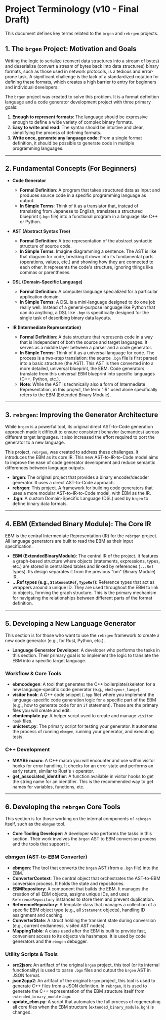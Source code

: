 # Project Terminology (v10 - Final Draft)

This document defines key terms related to the `brgen` and `rebrgen` projects.

## 1. The `brgen` Project: Motivation and Goals

Writing the logic to serialize (convert data structures into a stream of bytes) and deserialize (convert a stream of bytes back into data structures) binary formats, such as those used in network protocols, is a tedious and error-prone task. A significant challenge is the lack of a standardized notation for defining these formats, which creates a high barrier to entry for beginners and individual developers. 

The `brgen` project was created to solve this problem. It is a format definition language and a code generator development project with three primary goals:

1.  **Enough to represent formats**: The language should be expressive enough to define a wide variety of complex binary formats.
2.  **Easy to write and read**: The syntax should be intuitive and clear, simplifying the process of defining formats.
3.  **Write once, generate any language code**: From a single format definition, it should be possible to generate code in multiple programming languages.

---

## 2. Fundamental Concepts (For Beginners)

- **Code Generator**
  - **Formal Definition**: A program that takes structured data as input and produces source code in a specific programming language as output. 
  - **In Simple Terms**: Think of it as a translator that, instead of translating from Japanese to English, translates a structured blueprint (`.bgn` file) into a functional program in a language like C++ or Python.

- **AST (Abstract Syntax Tree)**
  - **Formal Definition**: A tree representation of the abstract syntactic structure of source code.
  - **In Simple Terms**: Imagine diagramming a sentence. The AST is like that diagram for code, breaking it down into its fundamental parts (operations, values, etc.) and showing how they are connected to each other. It represents the code's structure, ignoring things like commas or parentheses.

- **DSL (Domain-Specific Language)**
  - **Formal Definition**: A computer language specialized for a particular application domain.
  - **In Simple Terms**: A DSL is a mini-language designed to do one job really well. Instead of a general-purpose language like Python that can do anything, a DSL like `.bgn` is specifically designed for the single task of describing binary data layouts.

- **IR (Intermediate Representation)**
  - **Formal Definition**: A data structure that represents code in a way that is independent of both the source and target languages. It serves as a middle layer between a parser and a code generator.
  - **In Simple Terms**: Think of it as a universal language for code. The process is a two-step translation: the source `.bgn` file is first parsed into a basic structure (the AST). This AST is then converted into a more detailed, universal blueprint, the EBM. Code generators translate from this universal EBM blueprint into specific languages (C++, Python, etc.).
  - **Note**: While the AST is technically also a form of Intermediate Representation, in this project, the term "IR" used alone specifically refers to the EBM (Extended Binary Module).

---

## 3. `rebrgen`: Improving the Generator Architecture

While `brgen` is a powerful tool, its original direct AST-to-Code generation approach made it difficult to ensure consistent behavior (semantics) across different target languages. It also increased the effort required to port the generator to a new language. 

This project, `rebrgen`, was created to address these challenges. It introduces the EBM as its core IR. This new AST-to-IR-to-Code model aims to improve the ease of code generator development and reduce semantic differences between language outputs.

- **brgen**: The original project that provides a binary encoder/decoder generator. It uses a direct AST-to-Code approach.
- **rebrgen**: This project. A framework for building code generators that uses a more modular AST-to-IR-to-Code model, with EBM as the IR.
- **.bgn**: A custom Domain-Specific Language (DSL) used by `brgen` to define binary data formats.

---

## 4. EBM (Extended Binary Module): The Core IR

EBM is the central Intermediate Representation (IR) for the `rebrgen` project. All language generators are built to read the EBM as their input specification.

- **EBM (ExtendedBinaryModule)**: The central IR of the project. It features a graph-based structure where objects (statements, expressions, types, etc.) are stored in centralized tables and linked by references (`...Ref` types). Its design separates it from the previous "bm" (Binary Module) IR.
- **...Ref types (e.g., `StatementRef`, `TypeRef`)**: Reference types that act as wrappers around a unique ID. They are used throughout the EBM to link to objects, forming the graph structure. This is the primary mechanism for navigating the relationships between different parts of the format definition.

---

## 5. Developing a New Language Generator

This section is for those who want to use the `rebrgen` framework to create a new code generator (e.g., for Rust, Python, etc.).

- **Language Generator Developer**: A developer who performs the tasks in this section. Their primary goal is to implement the logic to translate the EBM into a specific target language.

### Workflow & Core Tools

- **ebmcodegen**: A tool that generates the C++ boilerplate/skeleton for a new language-specific code generator (e.g., `ebm2<your_lang>`).
- **visitor hook**: A C++ code snippet (`.hpp` file) where you implement the language-specific code generation logic for a specific part of the EBM (e.g., how to generate code for an `if` statement). These are the primary files you will create and edit.
- **ebmtemplate.py**: A helper script used to create and manage `visitor hook` files.
- **unictest.py**: The primary script for testing your generator. It automates the process of running `ebmgen`, running your generator, and executing tests.

### C++ Development

- **MAYBE macro**: A C++ macro you will encounter and use within visitor hooks for error handling. It checks for an error state and performs an early return, similar to Rust's `?` operator.
- **get_associated_identifier**: A function available in visitor hooks to get the string name for an identifier. This is the recommended way to get names for variables, functions, etc.

---

## 6. Developing the `rebrgen` Core Tools

This section is for those working on the internal components of `rebrgen` itself, such as the `ebmgen` tool.

- **Core Tooling Developer**: A developer who performs the tasks in this section. Their work involves the `brgen` AST to EBM conversion process and the tools that support it.

### ebmgen (AST-to-EBM Converter)

- **ebmgen**: The tool that converts the `brgen` AST (from a `.bgn` file) into the EBM.
- **ConverterContext**: The central object that orchestrates the AST-to-EBM conversion process. It holds the state and repositories.
- **EBMRepository**: A component that builds the EBM. It manages the creation of all EBM objects, assigns unique IDs, and uses `ReferenceRepository` instances to store them and prevent duplication.
- **ReferenceRepository**: A template class that manages a collection of a specific EBM object type (e.g., all `Statement` objects), handling ID assignment and caching.
- **ConverterState**: A struct holding the transient state during conversion (e.g., current endianness, visited AST nodes).
- **MappingTable**: A class used after the EBM is built to provide fast, convenient access to its objects via hashmaps. It is used by code generators and the `ebmgen` debugger.

### Utility Scripts & Tools

- **src2json**: An artifact of the original `brgen` project, this tool (or its internal functionality) is used to parse `.bgn` files and output the `brgen` AST in JSON format.
- **json2cpp2**: An artifact of the original `brgen` project, this tool is used to generate C++ files from a JSON definition. In `rebrgen`, it is used to generate the C++ representation of the EBM structure itself from `extended_binary_module.bgn`.
- **update_ebm.py**: A script that automates the full process of regenerating all core files when the EBM structure (`extended_binary_module.bgn`) is changed.
